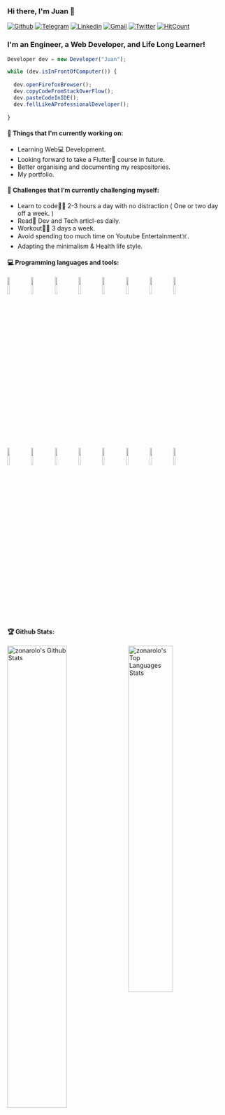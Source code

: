 ### Hi there, I'm Juan 👋

[![Github](https://img.shields.io/github/followers/zonarolo?label=Github&style=social)](https://github.com/zonarolo)
[![Telegram](https://img.shields.io/badge/-@zonarolo-blue?style=flat&logo=Telegram&logoColor=white)](https://t.me/zonarolo)
[![Linkedin](https://img.shields.io/badge/-LinkedIn-blue?style=flat&logo=Linkedin&logoColor=white)](https://www.linkedin.com/in/juanrolo/)
[![Gmail](https://img.shields.io/badge/-Gmail-c14438?style=flat&logo=Gmail&logoColor=white)](mailto:juanluis211@gmail.com)
[![Twitter](https://img.shields.io/twitter/follow/zonarolo?label=Twitter&style=social)](https://twitter.com/zonarolo/)
[![HitCount](http://hits.dwyl.com/zonarolo/zonarolo.svg)](http://hits.dwyl.com/zonarolo/zonarolo)

### I'm an Engineer, a Web Developer, and Life Long Learner!
```javascript
Developer dev = new Developer("Juan");

while (dev.isInFrontOfComputer()) {
  
  dev.openFirefoxBrowser();
  dev.copyCodeFromStackOverFlow();
  dev.pasteCodeInIDE();
  dev.fellLikeAProfessionalDeveloper();
  
}
```
#### 💼  Things that I'm currently working on: 
* Learning Web:computer: Development.
* Looking forward to take a Flutter:calling: course in future.
* Better organising and documenting my respositories.
* My portfolio.
#### 🌱 Challenges that I’m currently challenging myself:
* Learn to code:man_technologist: 2-3 hours a day with no distraction ( One or two day off a week. ) 
* Read:newspaper: Dev and Tech articl-es daily.
* Workout:weight_lifting_man: 3 days a week. 
* Avoid spending too much time on Youtube Entertainment:skull_and_crossbones:.
* Adapting the minimalism & Health life style.
#### :computer: Programming languages and tools: 
<p>
  <code><img width="10%" src="https://www.vectorlogo.zone/logos/mysql/mysql-ar21.svg"></code>
  <code><img width="10%" src="https://www.vectorlogo.zone/logos/mongodb/mongodb-ar21.svg"></code>
  <code><img width="10%" src="https://www.vectorlogo.zone/logos/git-scm/git-scm-ar21.svg"></code>
  <code><img width="10%" src="https://www.vectorlogo.zone/logos/reactjs/reactjs-ar21.svg"></code>
  <code><img width="10%" src="https://www.vectorlogo.zone/logos/angular/angular-ar21.svg"></code>
  <code><img width="10%" src="https://www.vectorlogo.zone/logos/symfony/symfony-ar21.svg"></code>
  <code><img width="10%" src="https://www.vectorlogo.zone/logos/sass-lang/sass-lang-ar21.svg"></code>
  <code><img width="10%" src="https://www.vectorlogo.zone/logos/gnu_bash/gnu_bash-official.svg"></code>
  <br />
  <code><img width="10%" src="https://www.vectorlogo.zone/logos/docker/docker-ar21.svg"></code>
  <code><img width="10%" src="https://www.vectorlogo.zone/logos/nodejs/nodejs-ar21.svg"></code>
  <code><img width="10%" src="https://www.vectorlogo.zone/logos/ubuntu/ubuntu-ar21.svg"></code>
  <code><img width="10%" src="https://www.vectorlogo.zone/logos/arduino/arduino-ar21.svg"></code>
  <code><img width="10%" src="https://www.vectorlogo.zone/logos/getbootstrap/getbootstrap-ar21.svg"></code>
  <code><img width="10%" src="https://www.vectorlogo.zone/logos/w3_html5/w3_html5-ar21.svg"></code>
  <code><img width="10%" src="https://www.vectorlogo.zone/logos/netlifyapp_watercss/netlifyapp_watercss-official.svg"></code>
  <code><img width="10%" src="https://www.vectorlogo.zone/logos/javascript/javascript-ar21.svg"></code>  
</p>

#### 🏆 Github Stats:
<p>
<img alt="zonarolo's Github Stats" src="https://github-readme-stats.vercel.app/api?username=zonarolo&show_icons=true&hide_border=true&theme=nord" width="52%"/>

<img align="right" alt="zonarolo's Top Languages Stats" src="https://github-readme-stats.vercel.app/api/top-langs/?username=zonarolo&hide_border=true&layout=compact&theme=nord" width="45%"/>
</p>
